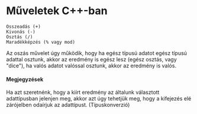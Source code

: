 # Műveletek C++-ban

```text
Összeadás (+)
Kivonás (-)
Osztás (/)
Maradékképzés (% vagy mod)
```

Az oszás művelet úgy működik, hogy ha egész típusú adatot egész típusú adattal osztunk, akkor az eredmény is egész lesz \(egész osztás, vagy "dice"\), ha valós adatot valóssal osztunk, akkor az eredmény is valós.

#### Megjegyzések

Ha azt szeretnénk, hogy a kiírt eredmény az általunk választott adattípusban jelenjen meg, akkor azt úgy tehetjük meg, hogy a kifejezés elé zárójelben odaírjuk az adattípust. \(Típuskonverzió\)


